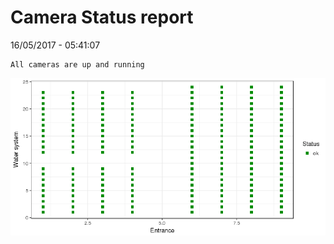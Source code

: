 Camera Status report
================
16/05/2017 - 05:41:07

    All cameras are up and running

![](camreport_files/figure-markdown_github/unnamed-chunk-2-1.png)
